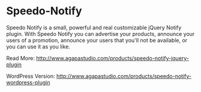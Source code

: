Speedo-Notify
=============

Speedo Notify is a small, powerful and real customizable jQuery Notify plugin. With Speedo Notify you can advertise your products, announce your users of a promotion, announce your users that you'll not be available, or you can use it as you like.

Read More: http://www.agapastudio.com/products/speedo-notify-jquery-plugin

WordPress Version: http://www.agapastudio.com/products/speedo-notify-wordpress-plugin
